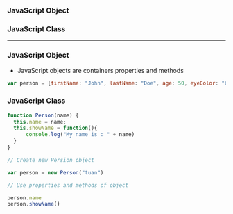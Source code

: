 ### JavaScript Object
### JavaScript Class

-----------------------------------------------------

### JavaScript Object
* JavaScript objects are containers properties and methods

```js
var person = {firstName: "John", lastName: "Doe", age: 50, eyeColor: "blue"};
```

### JavaScript Class

```js
function Person(name) {
  this.name = name;
  this.showName = function(){
      console.log("My name is : " + name)
  }
}

// Create new Persion object

var person = new Person("tuan")

// Use properties and methods of object

person.name
person.showName()
```
